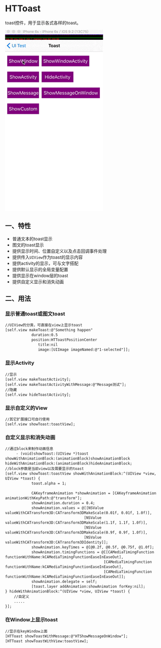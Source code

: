 # HTToast #

toast控件，用于显示各式各样的toast。 

![image](Resources/HTToast/HTToast.gif)

## 一、特性 ##

* 普通文本的toast显示
* 图文的toast显示
* 提供显示时间、位置自定义以及点击回调事件处理
* 提供传入`UIView`作为toast的显示内容
* 提供activity的显示，可与文字搭配
* 提供默认显示的全局变量配置
* 提供显示在window层的toast
* 提供自定义显示和消失动画

## 二、用法 ##

### 显示普通toast或图文toast ###
	
	//UIView的分类，可直接在view上显示toast
	[self.view makeToast:@"Something happen"
                duration:0.5
                position:HTToastPositionCenter
                   title:nil
                   image:[UIImage imageNamed:@"1-selected"]];
### 显示Activity ###
	
	//显示
	[self.view makeToastActivity];
	[self.view makeToastActivityWithMessage:@"Message测试"];
	//隐藏
	[self.view hideToastActivity];
### 显示自定义的View ###
	
	//其它扩展接口可自行使用
	[self.view showToast:toastView];
### 自定义显示和消失动画 ###
	
	//通过block来制作动画信息
		 - (void)showToast:(UIView *)toast
	showWithAnimationBlock:(animationBlock)showAnimationBlock
	hideWithAnimationBlock:(animationBlock)hideAnimationBlock;
	//block参数是当前view以及需要显示的toast
	[self.view showToast:toastView showWithAnimationBlock:^(UIView *view, UIView *toast) {
                toast.alpha = 1;
        
                CAKeyframeAnimation *showAnimation = [CAKeyframeAnimation animationWithKeyPath:@"transform"];
                showAnimation.duration = 0.4;
                showAnimation.values = @[[NSValue valueWithCATransform3D:CATransform3DMakeScale(0.01f, 0.01f, 1.0f)],
                                        [NSValue valueWithCATransform3D:CATransform3DMakeScale(1.1f, 1.1f, 1.0f)],
                                        [NSValue valueWithCATransform3D:CATransform3DMakeScale(0.9f, 0.9f, 1.0f)],
                                        [NSValue valueWithCATransform3D:CATransform3DIdentity]];
                showAnimation.keyTimes = @[@0.2f, @0.5f, @0.75f, @1.0f];
                showAnimation.timingFunctions = @[[CAMediaTimingFunction functionWithName:kCAMediaTimingFunctionEaseInEaseOut],
                                                 [CAMediaTimingFunction functionWithName:kCAMediaTimingFunctionEaseInEaseOut],
                                                 [CAMediaTimingFunction functionWithName:kCAMediaTimingFunctionEaseInEaseOut]];
                showAnimation.delegate = self;
                [toast.layer addAnimation:showAnimation forKey:nil];
    } hideWithAnimationBlock:^(UIView *view, UIView *toast) {
    	//自定义
    	.....
    }];
### 在Window上显示toast ###
	
	//显示在keyWindow上面
	[HTToast showToastWithMessage:@"HTShowMessageOnWindow"];
	[HTToast showToastWithView:toastView];
	